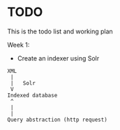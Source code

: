 TODO
====

This is the todo list and working plan

Week 1:
- Create an indexer using Solr
````
XML
 |   
 |   Solr
 V
Indexed database
 ^
 |
 |
Query abstraction (http request)
````
